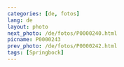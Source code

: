 ```yaml
---
categories: [de, fotos]
lang: de
layout: photo
next_photo: /de/fotos/P0000240.html
picname: P0000243
prev_photo: /de/fotos/P0000242.html
tags: [Springbock]
---
```

